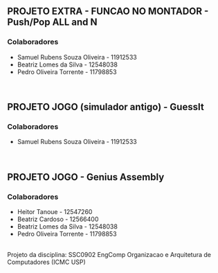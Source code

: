<h2>PROJETO EXTRA - FUNCAO NO MONTADOR - Push/Pop ALL and N</h2>
<h3>Colaboradores</h3>
<ul>
  <li>Samuel Rubens Souza Oliveira - 11912533</li>
  <li>Beatriz Lomes da Silva - 12548038</li>
  <li>Pedro Oliveira Torrente - 11798853</li>
</ul>
<br>
<h2>PROJETO JOGO (simulador antigo) - GuessIt</h2>
<h3>Colaboradores</h3>
<ul>
  <li>Samuel Rubens Souza Oliveira - 11912533</li>
</ul>
<br>
<h2>PROJETO JOGO - Genius Assembly</h2>
<h3>Colaboradores</h3>
<ul>
  <li>Heitor Tanoue - 12547260</li>
  <li>Beatriz Cardoso - 12566400</li>
  <li>Beatriz Lomes da Silva - 12548038</li>
  <li>Pedro Oliveira Torrente - 11798853</li>
</ul><br>
Projeto da disciplina: SSC0902 EngComp Organizacao e Arquitetura de Computadores (ICMC USP)<br>